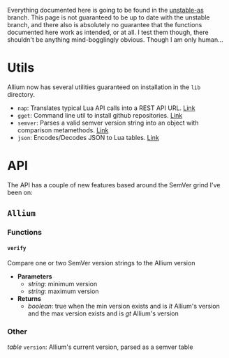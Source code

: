Everything documented here is going to be found in the [unstable-as](https://github.com/hugeblank/Allium/tree/unstable-as) branch. This page is not guaranteed to be up to date with the unstable branch, and there also is absolutely no guarantee that the functions documented here work as intended, or at all. I test them though, there shouldn't be anything mind-bogglingly obvious. Though I am only human...


# Utils
Allium now has several utilities guaranteed on installation in the `lib` directory.

- `nap`: Translates typical Lua API calls into a REST API URL. [Link](https://github.com/hugeblank/qs-cc/src/nap.lua)
- `gget`: Command line util to install github repositories. [Link](https://github.com/hugeblank/qs-cc/src/gget.lua)
- `semver`: Parses a valid semver version string into an object with comparison metamethods. [Link](https://github.com/hugeblank/semparse)
- `json`: Encodes/Decodes JSON to Lua tables. [Link](https://github.com/rxi/json)

# API
The API has a couple of new features based around the SemVer grind I've been on:
## `Allium`
### Functions
#### `verify`
Compare one or two SemVer version strings to the Allium version

- **Parameters**
  - _string_: minimum version
  - _string_: maximum version
- **Returns**
  - _boolean_: true when the min version exists and is *lt* Allium's version and the max version exists and is *gt* Allium's version
### Other
_table_ `version`: Allium's current version, parsed as a semver table
